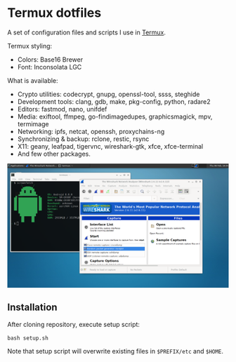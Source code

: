 # Termux dotfiles

A set of configuration files and scripts I use in [Termux](https://github.com/termux/termux-app).

Termux styling:

* Colors: Base16 Brewer
* Font: Inconsolata LGC

What is available:

* Crypto utilities: codecrypt, gnupg, openssl-tool, ssss, steghide
* Development tools: clang, gdb, make, pkg-config, python, radare2
* Editors: fastmod, nano, unifdef
* Media: exiftool, ffmpeg, go-findimagedupes, graphicsmagick, mpv, termimage
* Networking: ipfs, netcat, openssh, proxychains-ng
* Synchronizing & backup: rclone, restic, rsync
* X11: geany, leafpad, tigervnc, wireshark-gtk, xfce, xfce-terminal
* And few other packages.

![XFCE4 VNC screenshot](./vnc-screenshot.png)

## Installation

After cloning repository, execute setup script:
```
bash setup.sh
```

Note that setup script will overwrite existing files in `$PREFIX/etc` and `$HOME`.
